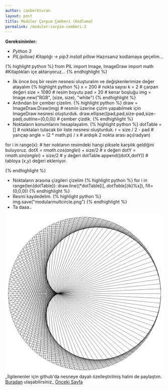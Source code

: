 ```yaml
---
author: canberkturan
layout: post
title: Modüler Çarpım Çemberi (Kodlama)
permalink: /moduler-carpim-cemberi-2
---
```

**Gereksinimler:**<br>
- _Python 3_
- _PIL(pillow) Kitaplığı -> pip3 install pillow_
Hazırsanız kodlamaya geçelim...

{% highlight python %}
from PIL import Image, ImageDraw
import math
#Kitaplıkları içe aktarıyoruz...
{% endhighlight %}

- İlk önce boş bir resim nesnesi oluşturalım ve değişkenlerimize değer atayalım
{% highlight python %}
x = 200 # nokta sayısı
k = 2 # çarpan değeri
size = 1080 # resim boyutu
pad = 20 # kenar boşluğu
img = Image.new("RGB", (size, size), "white")
{% endhighlight %}
- Ardından bir çember çizelim.
{% highlight python %}
draw = ImageDraw.Draw(img) # resmin üzerine çizim yapabilmek için ImageDraw nesnesi oluşturduk.
draw.ellipse((pad,pad,size-pad,size-pad),outline=(0,0,0)) # çember çizdik.
{% endhighlight %}
- Noktaların konumlarını hesaplayalım.
{% highlight python %} 
dotTable = [] # noktaları tutacak bir liste nesnesi oluşturduk.
r = size / 2 - pad # yarıçap
angle = (2 * math.pi) / x # ardışık 2 nokta arası açı(radyan)
    
for i in range(x): # her noktanın resimdeki hangi piksele karşılık geldiğini buluyoruz.
    dotX = r*math.cos(angle*i) + size/2 # x değeri
    dotY = r*math.sin(angle*i) + size/2 # y değeri
    dotTable.append((dotX,dotY)) # tabloya (x,y) değeri ekleniyor.
    
{% endhighlight %}
- Noktaların arasına çizgileri çizelim
{% highlight python %}
for i in range(len(dotTable)):
    draw.line((*dotTable[i], *dotTable[(i*k)%x]), fill=(0,0,0))
{% endhighlight %}
- Resmi kaydedelim.
{% highlight python %}
img.save("modularmultcircle.png")
{% endhighlight %}
- Ta daaa..
<img src="/assets/modmultcircle.png"/>
_İlgilenenler için github'da nesneye dayalı özelleştirilmiş halini de paylaştım. <a href="https://github.com/canberkturan/PythonProjects/blob/master/ModularMultiplicationCircle.py">Buradan</a> ulaşabilirsiniz_
<a href="/moduler-carpim-cemberi">Önceki Sayfa</a>

